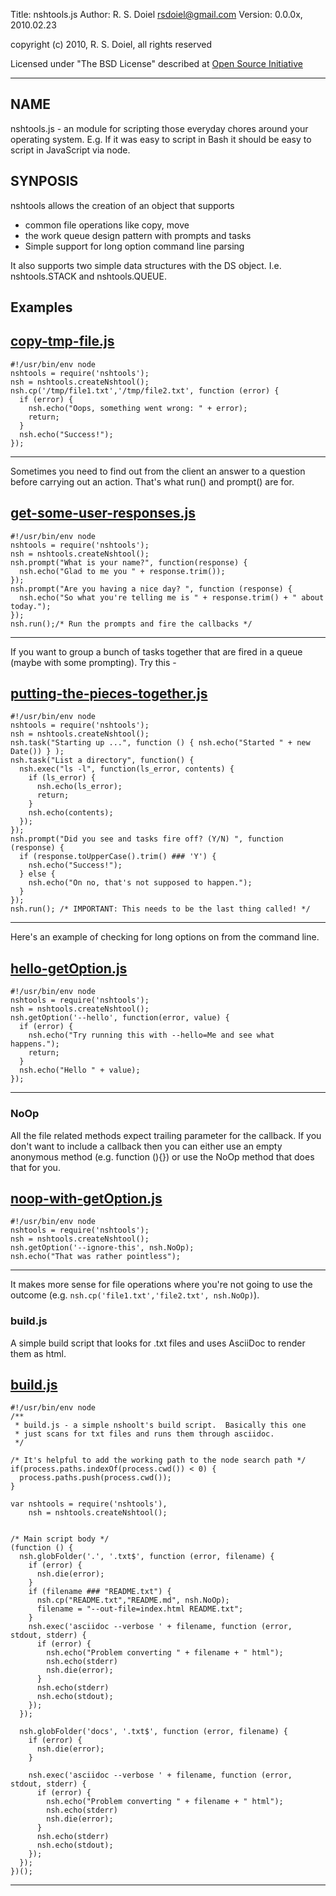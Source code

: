 Title: nshtools.js
Author: R. S. Doiel <rsdoiel@gmail.com>
Version: 0.0.0x, 2010.02.23

copyright (c) 2010, R. S. Doiel, all rights reserved

Licensed under "The BSD License" described at [Open Source Initiative](http://opensource.org/licenses/bsd-license.php)

----------------------------------------

## NAME

nshtools.js - an module for scripting those everyday chores around your operating system. E.g. If it was easy to script in Bash it should be easy to script in JavaScript via node.

## SYNPOSIS

nshtools allows the creation of an object that supports

* common file operations like copy, move
* the work queue design pattern with prompts and tasks
* Simple support for long option command line parsing

It also supports two simple data structures with the DS object. I.e. nshtools.STACK and nshtools.QUEUE.

## Examples

[copy-tmp-file.js](examples/copy-tmp-file.js)
----

    #!/usr/bin/env node
    nshtools = require('nshtools');
    nsh = nshtools.createNshtool();
    nsh.cp('/tmp/file1.txt','/tmp/file2.txt', function (error) {
      if (error) {
        nsh.echo("Oops, something went wrong: " + error);
        return;
      }
      nsh.echo("Success!");
    });

----

Sometimes you need to find out from the client an answer to a question before carrying out an action.  That's what
run() and prompt() are for.

[get-some-user-responses.js](examples/get-some-user-responses.js)
----

    #!/usr/bin/env node
    nshtools = require('nshtools');
    nsh = nshtools.createNshtool();
    nsh.prompt("What is your name?", function(response) {
      nsh.echo("Glad to me you " + response.trim());
    });
    nsh.prompt("Are you having a nice day? ", function (response) {
      nsh.echo("So what you're telling me is " + response.trim() + " about today.");
    });
    nsh.run();/* Run the prompts and fire the callbacks */

----

If you want to group a bunch of tasks together that are fired in a queue (maybe with some prompting). Try this -

[putting-the-pieces-together.js](examples/putting-the-pieces-together.js)
----

    #!/usr/bin/env node
    nshtools = require('nshtools');
    nsh = nshtools.createNshtool();
    nsh.task("Starting up ...", function () { nsh.echo("Started " + new Date()) } );
    nsh.task("List a directory", function() {
      nsh.exec("ls -l", function(ls_error, contents) {
        if (ls_error) {
          nsh.echo(ls_error);
          return;
        }
        nsh.echo(contents);
      });
    });
    nsh.prompt("Did you see and tasks fire off? (Y/N) ", function (response) {
      if (response.toUpperCase().trim() ### 'Y') {
        nsh.echo("Success!");
      } else {
        nsh.echo("On no, that's not supposed to happen.");
      }
    });
    nsh.run(); /* IMPORTANT: This needs to be the last thing called! */

----

Here's an example of checking for long options on from the command line.

[hello-getOption.js](examples/hello-getOption.js)
----

    #!/usr/bin/env node
    nshtools = require('nshtools');
    nsh = nshtools.createNshtool();
    nsh.getOption('--hello', function(error, value) {
      if (error) {
        nsh.echo("Try running this with --hello=Me and see what happens.");
        return;
      }
      nsh.echo("Hello " + value);
    });

----

### NoOp

All the file related methods expect trailing parameter for the callback. If you don't want to include a callback then you can either use an empty anonymous method (e.g. function (){}) or use the NoOp method that does that for you.

[noop-with-getOption.js](examples/noop-with-getOption.js)
----

    #!/usr/bin/env node
    nshtools = require('nshtools');
    nsh = nshtools.createNshtool();
    nsh.getOption('--ignore-this', nsh.NoOp);
    nsh.echo("That was rather pointless");

----

It makes more sense for file operations where you're not going to use the outcome (e.g. `nsh.cp('file1.txt','file2.txt', nsh.NoOp)`).

### build.js

A simple build script that looks for .txt files and uses AsciiDoc to render them as html.

[build.js](build.js)
----

    #!/usr/bin/env node
    /**
     * build.js - a simple nshoolt's build script.  Basically this one
     * just scans for txt files and runs them through asciidoc.
     */

    /* It's helpful to add the working path to the node search path */
    if(process.paths.indexOf(process.cwd()) < 0) {
      process.paths.push(process.cwd());
    }

    var nshtools = require('nshtools'),
        nsh = nshtools.createNshtool();


    /* Main script body */
    (function () {
      nsh.globFolder('.', '.txt$', function (error, filename) {
        if (error) {
          nsh.die(error);
        }
        if (filename ### "README.txt") {
          nsh.cp("README.txt","README.md", nsh.NoOp);
          filename = "--out-file=index.html README.txt";
        }
        nsh.exec('asciidoc --verbose ' + filename, function (error, stdout, stderr) {
          if (error) {
            nsh.echo("Problem converting " + filename + " html");
            nsh.echo(stderr)
            nsh.die(error);
          }
          nsh.echo(stderr)
          nsh.echo(stdout);
        });
      });

      nsh.globFolder('docs', '.txt$', function (error, filename) {
        if (error) {
          nsh.die(error);
        }
        
        nsh.exec('asciidoc --verbose ' + filename, function (error, stdout, stderr) {
          if (error) {
            nsh.echo("Problem converting " + filename + " html");
            nsh.echo(stderr)
            nsh.die(error);
          }
          nsh.echo(stderr)
          nsh.echo(stdout);
        });
      });
    })();

----


